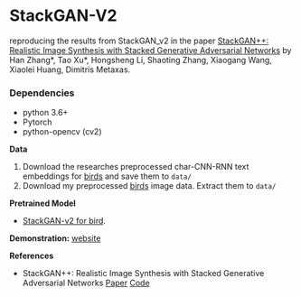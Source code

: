 # StackGAN-V2
 
reproducing the results from StackGAN_v2 in the paper [StackGAN++: Realistic Image Synthesis with Stacked Generative Adversarial Networks](https://arxiv.org/abs/1710.10916) by Han Zhang*, Tao Xu*, Hongsheng Li, Shaoting Zhang, Xiaogang Wang,   Xiaolei Huang, Dimitris Metaxas.

### Dependencies
- python 3.6+
- Pytorch
- python-opencv (cv2)

**Data**

1. Download the researches preprocessed char-CNN-RNN text embeddings for [birds](https://drive.google.com/open?id=0B3y_msrWZaXLT1BZdVdycDY5TEE) and save them to `data/`
2. Download my preprocessed [birds](https://drive.google.com/file/d/1Bldd8HoAPbaX-URy7TtgMW9TE5wq--hz/view?usp=sharing) image data. Extract them to `data/`

**Pretrained Model**
- [StackGAN-v2 for bird](https://drive.google.com/file/d/1r1_pNwWQcKXQ-vwTUSvLmFJmfGipxHY4/view?usp=sharing).

**Demonstration:** [website](http://104.196.254.208/)

**References**
- StackGAN++: Realistic Image Synthesis with Stacked Generative Adversarial Networks  [Paper](https://arxiv.org/abs/1710.10916) [Code](https://github.com/hanzhanggit/StackGAN-v2)
